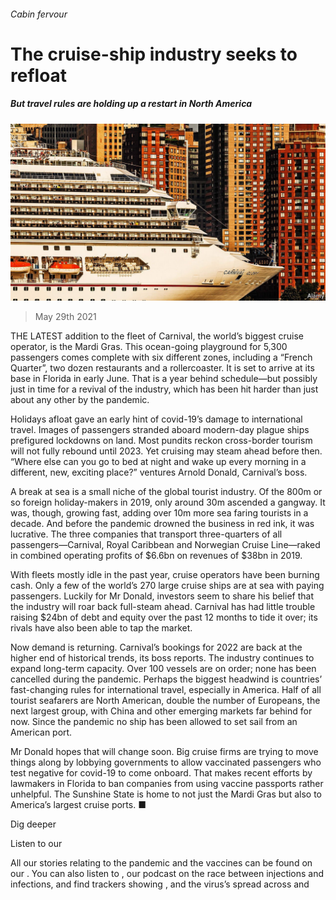 ###### Cabin fervour

# The cruise-ship industry seeks to refloat 

##### But travel rules are holding up a restart in North America 

![image](images/20210529_WBP002_0.jpg) 

> May 29th 2021 

THE LATEST addition to the fleet of Carnival, the world’s biggest cruise operator, is the Mardi Gras. This ocean-going playground for 5,300 passengers comes complete with six different zones, including a “French Quarter”, two dozen restaurants and a rollercoaster. It is set to arrive at its base in Florida in early June. That is a year behind schedule—but possibly just in time for a revival of the industry, which has been hit harder than just about any other by the pandemic.

Holidays afloat gave an early hint of covid-19’s damage to international travel. Images of passengers stranded aboard modern-day plague ships prefigured lockdowns on land. Most pundits reckon cross-border tourism will not fully rebound until 2023. Yet cruising may steam ahead before then. “Where else can you go to bed at night and wake up every morning in a different, new, exciting place?” ventures Arnold Donald, Carnival’s boss.


A break at sea is a small niche of the global tourist industry. Of the 800m or so foreign holiday-makers in 2019, only around 30m ascended a gangway. It was, though, growing fast, adding over 10m more sea faring tourists in a decade. And before the pandemic drowned the business in red ink, it was lucrative. The three companies that transport three-quarters of all passengers—Carnival, Royal Caribbean and Norwegian Cruise Line—raked in combined operating profits of $6.6bn on revenues of $38bn in 2019.

With fleets mostly idle in the past year, cruise operators have been burning cash. Only a few of the world’s 270 large cruise ships are at sea with paying passengers. Luckily for Mr Donald, investors seem to share his belief that the industry will roar back full-steam ahead. Carnival has had little trouble raising $24bn of debt and equity over the past 12 months to tide it over; its rivals have also been able to tap the market.

Now demand is returning. Carnival’s bookings for 2022 are back at the higher end of historical trends, its boss reports. The industry continues to expand long-term capacity. Over 100 vessels are on order; none has been cancelled during the pandemic. Perhaps the biggest headwind is countries’ fast-changing rules for international travel, especially in America. Half of all tourist seafarers are North American, double the number of Europeans, the next largest group, with China and other emerging markets far behind for now. Since the pandemic no ship has been allowed to set sail from an American port.

Mr Donald hopes that will change soon. Big cruise firms are trying to move things along by lobbying governments to allow vaccinated passengers who test negative for covid-19 to come onboard. That makes recent efforts by lawmakers in Florida to ban companies from using vaccine passports rather unhelpful. The Sunshine State is home to not just the Mardi Gras but also to America’s largest cruise ports. ■

Dig deeper

Listen to our 

All our stories relating to the pandemic and the vaccines can be found on our . You can also listen to , our podcast on the race between injections and infections, and find trackers showing ,  and the virus’s spread across  and 

